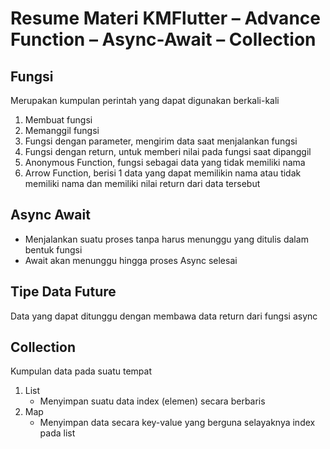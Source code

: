 # Resume Materi KMFlutter – Advance Function – Async-Await – Collection

## Fungsi
Merupakan kumpulan perintah yang dapat digunakan berkali-kali
1. Membuat fungsi
2. Memanggil fungsi
3. Fungsi dengan parameter, mengirim data saat menjalankan fungsi
4. Fungsi dengan return, untuk memberi nilai pada fungsi saat dipanggil
5. Anonymous Function, fungsi sebagai data yang tidak memiliki nama
6. Arrow Function, berisi 1 data yang dapat memilikin nama atau tidak memiliki nama dan memiliki nilai return dari data tersebut

## Async Await
- Menjalankan suatu proses tanpa harus menunggu yang ditulis dalam bentuk fungsi
- Await akan menunggu hingga proses Async selesai

## Tipe Data Future
Data yang dapat ditunggu dengan membawa data return dari fungsi async

## Collection
Kumpulan data pada suatu tempat
1. List
   - Menyimpan suatu data index (elemen) secara berbaris
2. Map
   - Menyimpan data secara key-value yang berguna selayaknya index pada list
